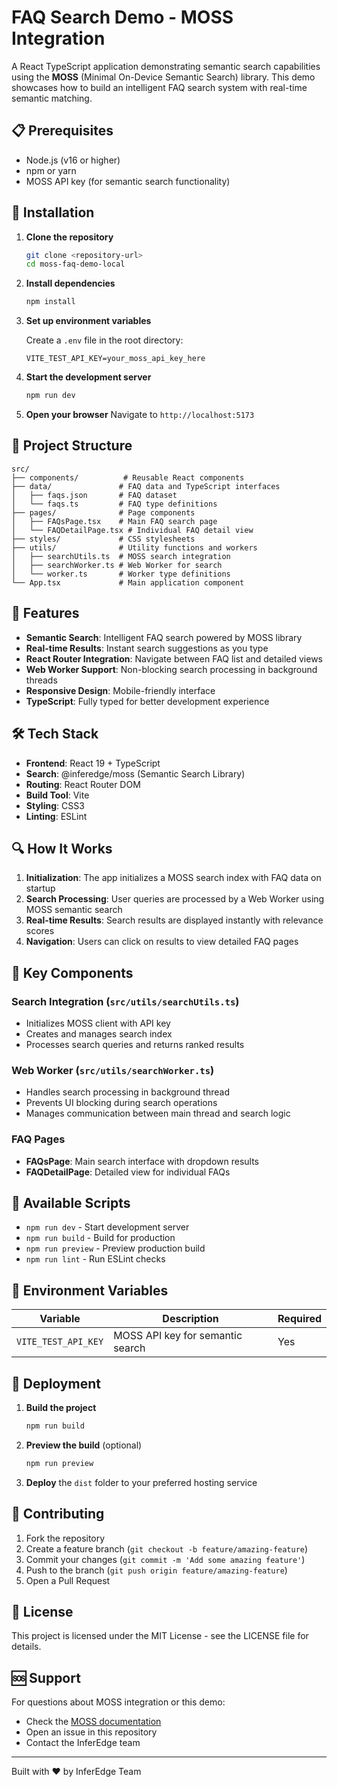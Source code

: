 # FAQ Search Demo - MOSS Integration

A React TypeScript application demonstrating semantic search capabilities using the **MOSS** (Minimal On-Device Semantic Search) library. This demo showcases how to build an intelligent FAQ search system with real-time semantic matching.

## 📋 Prerequisites

- Node.js (v16 or higher)
- npm or yarn
- MOSS API key (for semantic search functionality)

## 🔧 Installation

1. **Clone the repository**

   ```bash
   git clone <repository-url>
   cd moss-faq-demo-local
   ```

2. **Install dependencies**

   ```bash
   npm install
   ```

3. **Set up environment variables**

   Create a `.env` file in the root directory:

   ```env
   VITE_TEST_API_KEY=your_moss_api_key_here
   ```

4. **Start the development server**

   ```bash
   npm run dev
   ```

5. **Open your browser**
   Navigate to `http://localhost:5173`

## 📁 Project Structure

```text
src/
├── components/          # Reusable React components
├── data/               # FAQ data and TypeScript interfaces
│   ├── faqs.json       # FAQ dataset
│   └── faqs.ts         # FAQ type definitions
├── pages/              # Page components
│   ├── FAQsPage.tsx    # Main FAQ search page
│   └── FAQDetailPage.tsx # Individual FAQ detail view
├── styles/             # CSS stylesheets
├── utils/              # Utility functions and workers
│   ├── searchUtils.ts  # MOSS search integration
│   ├── searchWorker.ts # Web Worker for search
│   └── worker.ts       # Worker type definitions
└── App.tsx             # Main application component
```

## 🚀 Features

- **Semantic Search**: Intelligent FAQ search powered by MOSS library
- **Real-time Results**: Instant search suggestions as you type
- **React Router Integration**: Navigate between FAQ list and detailed views
- **Web Worker Support**: Non-blocking search processing in background threads
- **Responsive Design**: Mobile-friendly interface
- **TypeScript**: Fully typed for better development experience

## 🛠️ Tech Stack

- **Frontend**: React 19 + TypeScript
- **Search**: @inferedge/moss (Semantic Search Library)
- **Routing**: React Router DOM
- **Build Tool**: Vite
- **Styling**: CSS3
- **Linting**: ESLint

## 🔍 How It Works

1. **Initialization**: The app initializes a MOSS search index with FAQ data on startup
2. **Search Processing**: User queries are processed by a Web Worker using MOSS semantic search
3. **Real-time Results**: Search results are displayed instantly with relevance scores
4. **Navigation**: Users can click on results to view detailed FAQ pages

## 🎯 Key Components

### Search Integration (`src/utils/searchUtils.ts`)

- Initializes MOSS client with API key
- Creates and manages search index
- Processes search queries and returns ranked results

### Web Worker (`src/utils/searchWorker.ts`)

- Handles search processing in background thread
- Prevents UI blocking during search operations
- Manages communication between main thread and search logic

### FAQ Pages

- **FAQsPage**: Main search interface with dropdown results
- **FAQDetailPage**: Detailed view for individual FAQs

## 📜 Available Scripts

- `npm run dev` - Start development server
- `npm run build` - Build for production
- `npm run preview` - Preview production build
- `npm run lint` - Run ESLint checks

## 🔑 Environment Variables

| Variable            | Description                      | Required |
| ------------------- | -------------------------------- | -------- |
| `VITE_TEST_API_KEY` | MOSS API key for semantic search | Yes      |

## 🚀 Deployment

1. **Build the project**

   ```bash
   npm run build
   ```

2. **Preview the build** (optional)

   ```bash
   npm run preview
   ```

3. **Deploy** the `dist` folder to your preferred hosting service

## 🤝 Contributing

1. Fork the repository
2. Create a feature branch (`git checkout -b feature/amazing-feature`)
3. Commit your changes (`git commit -m 'Add some amazing feature'`)
4. Push to the branch (`git push origin feature/amazing-feature`)
5. Open a Pull Request

## 📝 License

This project is licensed under the MIT License - see the LICENSE file for details.

## 🆘 Support

For questions about MOSS integration or this demo:

- Check the [MOSS documentation](https://docs.inferedge.com)
- Open an issue in this repository
- Contact the InferEdge team

---

Built with ❤️ by InferEdge Team
